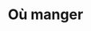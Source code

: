---
slug: ou-manger
name: Où manger
title: 'Où manger' # can be access calling page.title on page
layout: ou_manger
---